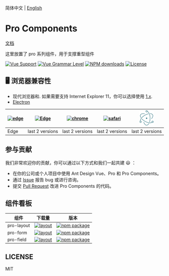 简体中文 | [English](./README.en-US.md)

# Pro Components

[文档](https://sunshinelixun.github.io/pro-components/)

这里放置了 pro 系列组件，用于支撑重型组件

[![Vue Support](https://img.shields.io/badge/support-Vue3-green?style=flat)](./package.json) [![Vue Grammar Level](https://img.shields.io/badge/full-Composition%20API-blue?style=flat)](https://v3.vuejs.org/guide/composition-api-introduction.html) [![NPM downloads](http://img.shields.io/npm/dm/@ant-design-vue/pro-layout.svg?style=flat)](https://npmjs.org/package/@ant-design-vue/pro-layout) [![License](https://img.shields.io/github/license/vueComponent/pro-layout)](./LICENSE)

## 🖥 浏览器兼容性

- 现代浏览器和. 如果需要支持 Internet Explorer 11，你可以选择使用 [1.x](https://www.npmjs.com/package/@ant-design-vue/pro-layout/v/1.0.11).
- [Electron](https://www.electronjs.org/)

| [![edge](https://raw.githubusercontent.com/alrra/browser-logos/master/src/edge/edge_48x48.png)](http://godban.github.io/browsers-support-badges/) | [![Edge](https://raw.githubusercontent.com/alrra/browser-logos/master/src/firefox/firefox_48x48.png)](http://godban.github.io/browsers-support-badges/) | [![chrome](https://raw.githubusercontent.com/alrra/browser-logos/master/src/chrome/chrome_48x48.png)](http://godban.github.io/browsers-support-badges/) | [![safari](https://raw.githubusercontent.com/alrra/browser-logos/master/src/safari/safari_48x48.png)](http://godban.github.io/browsers-support-badges/) | [![electron_48x48](https://raw.githubusercontent.com/alrra/browser-logos/master/src/electron/electron_48x48.png)](http://godban.github.io/browsers-support-badges/) |
| ------------------------------------------------------------------------------------------------------------------------------------------------- | ------------------------------------------------------------------------------------------------------------------------------------------------------- | ------------------------------------------------------------------------------------------------------------------------------------------------------- | ------------------------------------------------------------------------------------------------------------------------------------------------------- | ------------------------------------------------------------------------------------------------------------------------------------------------------------------- |
| Edge                                                                                                                                              | last 2 versions                                                                                                                                         | last 2 versions                                                                                                                                         | last 2 versions                                                                                                                                         | last 2 versions                                                                                                                                                     |

## 参与贡献

我们非常欢迎你的贡献，你可以通过以下方式和我们一起共建 😃 ：

- 在你的公司或个人项目中使用 Ant Design Vue、Pro 和 Pro Components。
- 通过 [Issue](https://github.com/vueComponent/pro-components/issues) 报告 bug 或进行咨询。
- 提交 [Pull Request](https://github.com/vueComponent/pro-components/pulls) 改进 Pro Components 的代码。

## 组件看板

| 组件       | 下载量                                                                                                                              | 版本                                                                                                                                                                        |
| ---------- | ----------------------------------------------------------------------------------------------------------------------------------- | --------------------------------------------------------------------------------------------------------------------------------------------------------------------------- |
| pro-layout | [![layout](https://img.shields.io/npm/dw/@ant-design-vue/pro-layout.svg)](https://www.npmjs.com/package/@ant-design-vue/pro-layout) | [![npm package](https://img.shields.io/npm/v/@ant-design-vue/pro-layout.svg?style=flat-square?style=flat-square)](https://www.npmjs.com/package/@ant-design-vue/pro-layout) |
| pro-form | [![layout](https://img.shields.io/npm/dw/@ant-design-vue/pro-form.svg)](https://www.npmjs.com/package/@ant-design-vue/pro-form) | [![npm package](https://img.shields.io/npm/v/@ant-design-vue/pro-form.svg?style=flat-square?style=flat-square)](https://www.npmjs.com/package/@ant-design-vue/pro-form) |
| pro-field | [![layout](https://img.shields.io/npm/dw/@ant-design-vue/pro-field.svg)](https://www.npmjs.com/package/@ant-design-vue/pro-field) | [![npm package](https://img.shields.io/npm/v/@ant-design-vue/pro-field.svg?style=flat-square?style=flat-square)](https://www.npmjs.com/package/@ant-design-vue/pro-field) |


## LICENSE

MIT

